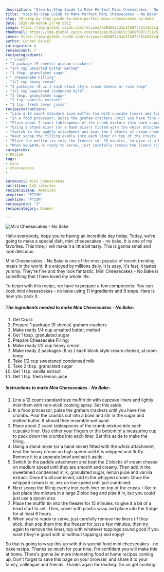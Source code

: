 ```yaml
---
description: "Step-by-Step Guide to Make Perfect Mini Cheesecakes - No Bake"
title: "Step-by-Step Guide to Make Perfect Mini Cheesecakes - No Bake"
slug: 70-step-by-step-guide-to-make-perfect-mini-cheesecakes-no-bake
date: 2020-08-08T06:27:40.991Z
image: https://img-global.cpcdn.com/recipes/b283655c3ab1f8d7/751x532cq70/mini-cheesecakes-no-bake-recipe-main-photo.jpg
thumbnail: https://img-global.cpcdn.com/recipes/b283655c3ab1f8d7/751x532cq70/mini-cheesecakes-no-bake-recipe-main-photo.jpg
cover: https://img-global.cpcdn.com/recipes/b283655c3ab1f8d7/751x532cq70/mini-cheesecakes-no-bake-recipe-main-photo.jpg
author: Connor Daniel
ratingvalue: 4
reviewcount: 7
recipeingredient:
- " Crust"
- "1 package (9 sheets) graham crackers"
- "1/4 cup unsalted butter melted"
- "1 tbsp. granulated sugar"
- " Cheesecake Filling"
- "1/2 cup heavy cream"
- "2 packages (8 oz.) each block style cream cheese at room temp"
- "1/2 cup sweetened condensed milk"
- "2 tbsp. granulated sugar"
- "1 tsp. vanilla extract"
- "1 tsp. fresh lemon juice"
recipeinstructions:
- "Line a 12 count standard size muffin tin with cupcake liners and lightly mist them with non-stick cooking spray. Set this aside."
- "In a food processor, pulse the graham crackers until you have fine crumbs. Pour the crumbs out into a bowl and stir in the sugar and melted butter. It should then resemble wet sand."
- "Place about 2 scant tablespoons of the crumb mixture into each cupcake liner. Use either your fingers or the bottom of a measuring cup to pack down the crumbs into each liner. Set this aside to make the filling."
- "Using a stand mixer (or a hand mixer) fitted with the whisk attachment, beat the heavy cream on high speed until it is whipped and fluffy. Remove it to a seperate bowl and set it aside."
- "Switch to the paddle attachment and beat the 2 blocks of cream cheese on medium speed until they are smooth and creamy. Then add in the sweetened condensed milk, granulated sugar, lemon juice and vanilla extract. Once it&#39;s all combined, add in the whipped cream. Once the whipped cream is in, mix on low speed until just combined."
- "Next scoop the filling evenly into each liner on top of the crusts. I like to just place the mixture in a large Ziploc bag and pipe it in, but you could just use a spoon also."
- "Place the muffin tin into the freezer for 15 minutes, to give it a bit of a head start to set. Then, cover with plastic wrap and place into the fridge for at least 6 hours."
- "When you&#39;re ready to serve, just carefully remove the liners (if they stick, then pop them into the freezer for just a few minutes, then try again to remove the liner), top with whatever toppings sound good if you want (they&#39;re good with or without toppings) and enjoy!"
categories:
- Recipe
tags:
- mini
- cheesecakes
- 

katakunci: mini cheesecakes  
nutrition: 143 calories
recipecuisine: American
preptime: "PT23M"
cooktime: "PT32M"
recipeyield: "3"
recipecategory: Dinner

---
```



![Mini Cheesecakes - No Bake](https://img-global.cpcdn.com/recipes/b283655c3ab1f8d7/751x532cq70/mini-cheesecakes-no-bake-recipe-main-photo.jpg)

Hello everybody, hope you're having an incredible day today. Today, we're going to make a special dish, mini cheesecakes - no bake. It is one of my favorites. This time, I will make it a little bit tasty. This is gonna smell and look delicious.

Mini Cheesecakes - No Bake is one of the most popular of recent trending meals in the world. It's enjoyed by millions daily. It is easy, it's fast, it tastes yummy. They're fine and they look fantastic. Mini Cheesecakes - No Bake is something that I have loved my whole life.




To begin with this recipe, we have to prepare a few components. You can cook mini cheesecakes - no bake using 11 ingredients and 8 steps. Here is how you cook it.

<!--inarticleads1-->

##### The ingredients needed to make Mini Cheesecakes - No Bake:

1. Get  Crust:
1. Prepare 1 package (9 sheets) graham crackers
1. Make ready 1/4 cup unsalted butter, melted
1. Get 1 tbsp. granulated sugar
1. Prepare  Cheesecake Filling:
1. Make ready 1/2 cup heavy cream
1. Make ready 2 packages (8 oz.) each block style cream cheese, at room temp
1. Take 1/2 cup sweetened condensed milk
1. Take 2 tbsp. granulated sugar
1. Get 1 tsp. vanilla extract
1. Get 1 tsp. fresh lemon juice




<!--inarticleads2-->

##### Instructions to make Mini Cheesecakes - No Bake:

1. Line a 12 count standard size muffin tin with cupcake liners and lightly mist them with non-stick cooking spray. Set this aside.
1. In a food processor, pulse the graham crackers until you have fine crumbs. Pour the crumbs out into a bowl and stir in the sugar and melted butter. It should then resemble wet sand.
1. Place about 2 scant tablespoons of the crumb mixture into each cupcake liner. Use either your fingers or the bottom of a measuring cup to pack down the crumbs into each liner. Set this aside to make the filling.
1. Using a stand mixer (or a hand mixer) fitted with the whisk attachment, beat the heavy cream on high speed until it is whipped and fluffy. Remove it to a seperate bowl and set it aside.
1. Switch to the paddle attachment and beat the 2 blocks of cream cheese on medium speed until they are smooth and creamy. Then add in the sweetened condensed milk, granulated sugar, lemon juice and vanilla extract. Once it&#39;s all combined, add in the whipped cream. Once the whipped cream is in, mix on low speed until just combined.
1. Next scoop the filling evenly into each liner on top of the crusts. I like to just place the mixture in a large Ziploc bag and pipe it in, but you could just use a spoon also.
1. Place the muffin tin into the freezer for 15 minutes, to give it a bit of a head start to set. Then, cover with plastic wrap and place into the fridge for at least 6 hours.
1. When you&#39;re ready to serve, just carefully remove the liners (if they stick, then pop them into the freezer for just a few minutes, then try again to remove the liner), top with whatever toppings sound good if you want (they&#39;re good with or without toppings) and enjoy!




So that is going to wrap this up with this special food mini cheesecakes - no bake recipe. Thanks so much for your time. I'm confident you will make this at home. There's gonna be more interesting food at home recipes coming up. Don't forget to save this page on your browser, and share it to your family, colleague and friends. Thanks again for reading. Go on get cooking!
